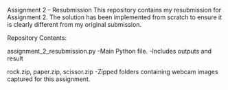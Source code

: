 Assignment 2 – Resubmission
This repository contains my resubmission for Assignment 2. The solution has been implemented from scratch to ensure it is clearly different from my original submission.

Repository Contents:


assignment_2_resubmission.py
  -Main Python file.
  -Includes  outputs and result 

rock.zip, paper.zip, scissor.zip
  -Zipped folders containing webcam images captured for this assignment.

